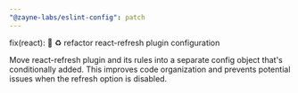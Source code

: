 ```yaml
---
"@zayne-labs/eslint-config": patch
---
```


fix(react): 🔧 ♻️ refactor react-refresh plugin configuration

Move react-refresh plugin and its rules into a separate config object that's conditionally added. This improves code organization and prevents potential issues when the refresh option is disabled.
